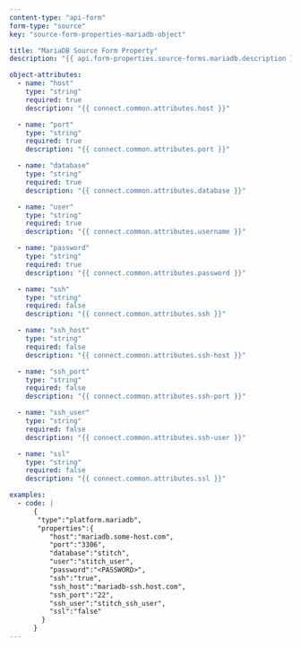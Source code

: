 ```yaml
---
content-type: "api-form"
form-type: "source"
key: "source-form-properties-mariadb-object"

title: "MariaDB Source Form Property"
description: "{{ api.form-properties.source-forms.mariadb.description }}"

object-attributes:
  - name: "host"
    type: "string"
    required: true
    description: "{{ connect.common.attributes.host }}"

  - name: "port"
    type: "string"
    required: true
    description: "{{ connect.common.attributes.port }}"

  - name: "database"
    type: "string"
    required: true
    description: "{{ connect.common.attributes.database }}"

  - name: "user"
    type: "string"
    required: true
    description: "{{ connect.common.attributes.username }}"

  - name: "password"
    type: "string"
    required: true
    description: "{{ connect.common.attributes.password }}"

  - name: "ssh"
    type: "string"
    required: false
    description: "{{ connect.common.attributes.ssh }}"

  - name: "ssh_host"
    type: "string"
    required: false
    description: "{{ connect.common.attributes.ssh-host }}"

  - name: "ssh_port"
    type: "string"
    required: false
    description: "{{ connect.common.attributes.ssh-port }}" 

  - name: "ssh_user"
    type: "string"
    required: false
    description: "{{ connect.common.attributes.ssh-user }}" 

  - name: "ssl"
    type: "string"
    required: false
    description: "{{ connect.common.attributes.ssl }}"

examples:
  - code: |
      {  
       "type":"platform.mariadb",
       "properties":{  
          "host":"mariadb.some-host.com",
          "port":"3306",
          "database":"stitch",
          "user":"stitch_user",
          "password":"<PASSWORD>",
          "ssh":"true",
          "ssh_host":"mariadb-ssh.host.com",
          "ssh_port":"22",
          "ssh_user":"stitch_ssh_user",
          "ssl":"false"
        }
      }
---
```


